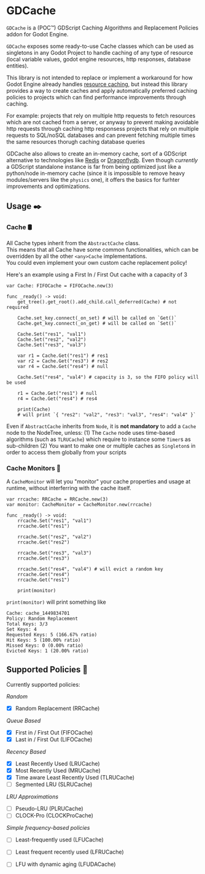 # GDCache 
`GDCache` is a (POC™) GDScript Caching Algorithms and Replacement Policies addon for Godot Engine.

`GDCache` exposes some ready-to-use Cache classes which can be used as singletons in any Godot Project to handle caching of any type of resource (local variable values, godot engine resources, http responses, database entities).

This library is not intended to replace or implement a workaround for how Godot Engine already handles [resource caching](https://docs.godotengine.org/en/stable/tutorials/scripting/resources.html), but instead this library provides a way to create caches and apply automatically preferred caching policies to projects which can find performance improvements through caching.

For example:
projects that rely on multiple http requests to fetch resources which are not cached from a server, or anyway to prevent making avoidable http requests through caching http responsess
projects that rely on multiple requests to SQL/noSQL databases and can prevent fetching multiple times the same resources thorugh caching database queries

GDCache also allows to create an in-memory cache, sort of a GDScript alternative to technologies like [Redis](https://redis.io/) or [Dragonflydb](https://dragonflydb.io/).
Even though *currently* a GDScript standalone instance is far from being optimized just like a python/node in-memory cache (since it is impossible to remove heavy modules/servers like the `physics` one), it offers the basics for furhter improvements and optimizations.

## Usage ✒️

### Cache 🛢️
All Cache types inherit from the `AbstractCache` class.  
This means that all Cache have some common functionalities, which can be overridden by all the other `<any>Cache` implementations.  
You could even implement your own custom cache replacement policy!  
  
Here's an example using a First In / First Out cache with a capacity of 3
```gdscript
var Cache: FIFOCache = FIFOCache.new(3)

func _ready() -> void:
    get_tree().get_root().add_child.call_deferred(Cache) # not required
    
    Cache.set_key.connect(_on_set) # will be called on `Get()`
    Cache.get_key.connect(_on_get) # will be called on `Set()`
    
    Cache.Set("res1", "val1")
    Cache.Set("res2", "val2")
    Cache.Set("res3", "val3")
    
    var r1 = Cache.Get("res1") # res1
    var r2 = Cache.Get("res3") # res2
    var r4 = Cache.Get("res4") # null
    
    Cache.Set("res4", "val4") # capacity is 3, so the FIFO policy will be used
    
    r1 = Cache.Get("res1") # null
    r4 = Cache.Get("res4") # res4

    print(Cache)
    # will print `{ "res2": "val2", "res3": "val3", "res4": "val4" }`
```

Even if `AbstractCache` inherits from `Node`, it is **not mandatory** to add a `Cache` node to the NodeTree, unless:
(1) The `Cache` node uses time-based algorithms (such as `TLRUCache`) which require to instance some `Timer`s as sub-children
(2) You want to make one or multiple caches as `Singleton`s in order to access them globally from your scripts


### Cache Monitors 🔎
A `CacheMonitor` will let you "monitor" your cache properties and usage at runtime, without interferring with the cache itself.
```gdscript
var rrcache: RRCache = RRCache.new(3)
var monitor: CacheMonitor = CacheMonitor.new(rrcache)

func _ready() -> void:
    rrcache.Set("res1", "val1")
    rrcache.Get("res1")

    rrcache.Set("res2", "val2")
    rrcache.Get("res2")

    rrcache.Set("res3", "val3")
    rrcache.Get("res3")

    rrcache.Set("res4", "val4") # will evict a random key
    rrcache.Get("res4")
    rrcache.Get("res1")

    print(monitor)
```
`print(monitor)` will print something like
```
Cache: cache_1449834701
Policy: Random Replacement
Total Keys: 3/3
Set Keys: 4
Requested Keys: 5 (166.67% ratio)
Hit Keys: 5 (100.00% ratio)
Missed Keys: 0 (0.00% ratio)
Evicted Keys: 1 (20.00% ratio)
```

## Supported Policies 📜

Currently supported policies:

*Random*
- [x] Random Replacement (RRCache)

*Queue Based*
- [x] First in / First Out (FIFOCache)
- [x] Last in / First Out (LIFOCache)

*Recency Based*
- [x] Least Recently Used (LRUCache)
- [x] Most Recently Used (MRUCache)
- [x] Time aware Least Recently Used (TLRUCache)
- [ ] Segmented LRU (SLRUCache)

*LRU Approximations*
- [ ] Pseudo-LRU (PLRUCache)
- [ ] CLOCK-Pro (CLOCKProCache)

*Simple frequency-based policies*
- [ ] Least-frequently used (LFUCache)
- [ ] Least frequent recently used (LFRUCache)
- [ ] LFU with dynamic aging (LFUDACache)

